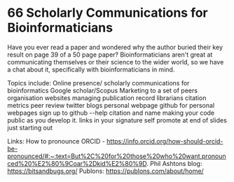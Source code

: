 # 66 Scholarly Communications for Bioinformaticians

Have you ever read a paper and wondered why the author buried their key result on page 39 of a 50 page paper? Bioinformaticians aren't great at communicating themselves or their science to the wider world, so we have a chat about it, specifically with bioinformaticians in mind.

Topics include:
Online presence/ scholarly communications for bioinformatics
Google scholar/Scopus
Marketing to a set of peers
organisation websites
managing publication record
librarians
citation metrics
peer review
twitter
blogs
personal webpage
github for personal webpages
sign up to github
--help citation and name
making your code public as you develop it.
links in your signature
self promote at end of slides
just starting out

Links: How to pronounce ORCID - https://info.orcid.org/how-should-orcid-be-pronounced/#:~:text=But%2C%20for%20those%20who%20want,pronounced%20%E2%80%9Coar%2Dkid%E2%80%9D.
Phil Ashtons blog: https://bitsandbugs.org/
Publons: https://publons.com/about/home/


